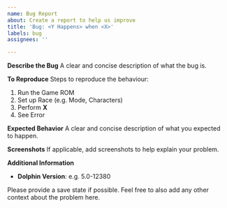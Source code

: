 ```yaml
---
name: Bug Report
about: Create a report to help us improve
title: 'Bug: <Y Happens> when <X>'
labels: bug
assignees: ''

---
```


**Describe the Bug**
A clear and concise description of what the bug is.

**To Reproduce**
Steps to reproduce the behaviour:

1. Run the Game ROM
2. Set up Race (e.g. Mode, Characters)
3. Perform **X**
4. See Error

**Expected Behavior**
A clear and concise description of what you expected to happen.

**Screenshots**
If applicable, add screenshots to help explain your problem.

**Additional Information**

- **Dolphin Version**: e.g. 5.0-12380

Please provide a save state if possible.
Feel free to also add any other context about the problem here.
